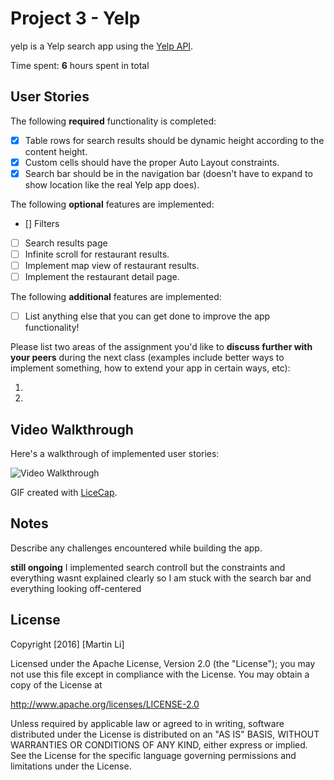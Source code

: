 # Project 3 - Yelp

yelp is a Yelp search app using the [Yelp API](http://www.yelp.com/developers/documentation/v2/search_api).

Time spent: **6** hours spent in total

## User Stories

The following **required** functionality is completed:

- [X] Table rows for search results should be dynamic height according to the content height.
- [X] Custom cells should have the proper Auto Layout constraints.
- [X] Search bar should be in the navigation bar (doesn't have to expand to show location like the real Yelp app does).

The following **optional** features are implemented:
- [] Filters
- [ ] Search results page
- [ ] Infinite scroll for restaurant results.
- [ ] Implement map view of restaurant results.
- [ ] Implement the restaurant detail page.

The following **additional** features are implemented:

- [ ] List anything else that you can get done to improve the app functionality!

Please list two areas of the assignment you'd like to **discuss further with your peers** during the next class (examples include better ways to implement something, how to extend your app in certain ways, etc):

1. 
2. 

## Video Walkthrough 

Here's a walkthrough of implemented user stories:


<img src='http://i.imgur.com/nSuEvhU.gif' title='Video Walkthrough' width='' alt='Video Walkthrough' />

GIF created with [LiceCap](http://www.cockos.com/licecap/).

## Notes

Describe any challenges encountered while building the app.

**still ongoing**
I implemented search controll but the constraints and everything wasnt explained clearly so I am stuck with the search bar and everything looking off-centered

## License

Copyright [2016] [Martin Li]

Licensed under the Apache License, Version 2.0 (the "License");
you may not use this file except in compliance with the License.
You may obtain a copy of the License at

http://www.apache.org/licenses/LICENSE-2.0

Unless required by applicable law or agreed to in writing, software
distributed under the License is distributed on an "AS IS" BASIS,
WITHOUT WARRANTIES OR CONDITIONS OF ANY KIND, either express or implied.
See the License for the specific language governing permissions and
limitations under the License.